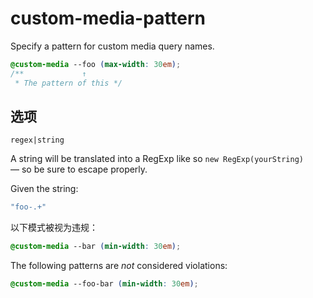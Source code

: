 # custom-media-pattern

Specify a pattern for custom media query names.

```css
@custom-media --foo (max-width: 30em);
/**             ↑
 * The pattern of this */
```

## 选项

`regex|string`

A string will be translated into a RegExp like so `new RegExp(yourString)` — so be sure to escape properly.

Given the string:

```js
"foo-.+"
```

以下模式被视为违规：

```css
@custom-media --bar (min-width: 30em);
```

The following patterns are *not* considered violations:

```css
@custom-media --foo-bar (min-width: 30em);
```
